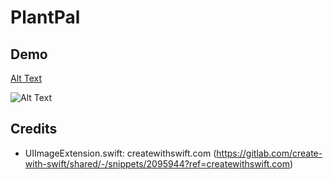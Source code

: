 # PlantPal

## Demo
[Alt Text](/PlantPal/Assets.xcassets/AppIcon.appiconset/_e81f9395-08a8-4491-9ee4-3e3130519e38.jpg)

![Alt Text](https://media.giphy.com/media/v1.Y2lkPTc5MGI3NjExZDRxbzhtaHJuZG81NmxtNzRmczluZDhvZHlyajU0b3NzZ2Zzdm9nbCZlcD12MV9pbnRlcm5hbF9naWZfYnlfaWQmY3Q9Zw/nGqSLogLiIAfgbpUbD/giphy.gif)

## Credits
- UIImageExtension.swift: createwithswift.com (https://gitlab.com/create-with-swift/shared/-/snippets/2095944?ref=createwithswift.com)
